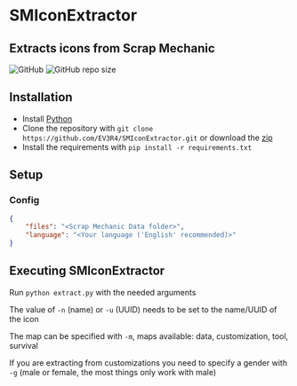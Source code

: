 # SMIconExtractor
## Extracts icons from Scrap Mechanic
![GitHub](https://img.shields.io/github/license/EV3R4/SMIconExtractor)
![GitHub repo size](https://img.shields.io/github/repo-size/EV3R4/SMIconExtractor)

## Installation
* Install [Python](https://www.python.org/)
* Clone the repository with `git clone https://github.com/EV3R4/SMIconExtractor.git` or download the [zip](https://github.com/EV3R4/SMIconExtractor/archive/master.zip)
* Install the requirements with `pip install -r requirements.txt`

## Setup
### Config
```json
{
    "files": "<Scrap Mechanic Data folder>",
    "language": "<Your language ('English' recommended)>"
}
```

## Executing SMIconExtractor
Run `python extract.py` with the needed arguments

The value of `-n` (name) or `-u` (UUID) needs to be set to the name/UUID of the icon

The map can be specified with `-m`, maps available: data, customization, tool, survival

If you are extracting from customizations you need to specify a gender with `-g` (male or female, the most things only work with male)
